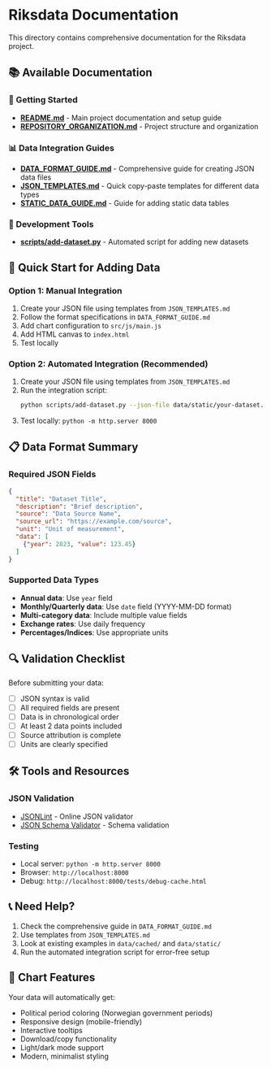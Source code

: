 # Riksdata Documentation

This directory contains comprehensive documentation for the Riksdata project.

## 📚 Available Documentation

### 🚀 Getting Started
- **[README.md](../README.md)** - Main project documentation and setup guide
- **[REPOSITORY_ORGANIZATION.md](REPOSITORY_ORGANIZATION.md)** - Project structure and organization

### 📊 Data Integration Guides
- **[DATA_FORMAT_GUIDE.md](DATA_FORMAT_GUIDE.md)** - Comprehensive guide for creating JSON data files
- **[JSON_TEMPLATES.md](JSON_TEMPLATES.md)** - Quick copy-paste templates for different data types
- **[STATIC_DATA_GUIDE.md](STATIC_DATA_GUIDE.md)** - Guide for adding static data tables

### 🔧 Development Tools
- **[scripts/add-dataset.py](../scripts/add-dataset.py)** - Automated script for adding new datasets

## 🎯 Quick Start for Adding Data

### Option 1: Manual Integration
1. Create your JSON file using templates from `JSON_TEMPLATES.md`
2. Follow the format specifications in `DATA_FORMAT_GUIDE.md`
3. Add chart configuration to `src/js/main.js`
4. Add HTML canvas to `index.html`
5. Test locally

### Option 2: Automated Integration (Recommended)
1. Create your JSON file using templates from `JSON_TEMPLATES.md`
2. Run the integration script:
   ```bash
   python scripts/add-dataset.py --json-file data/static/your-dataset.json --chart-id your-chart-id
   ```
3. Test locally: `python -m http.server 8000`

## 📋 Data Format Summary

### Required JSON Fields
```json
{
  "title": "Dataset Title",
  "description": "Brief description",
  "source": "Data Source Name",
  "source_url": "https://example.com/source",
  "unit": "Unit of measurement",
  "data": [
    {"year": 2023, "value": 123.45}
  ]
}
```

### Supported Data Types
- **Annual data**: Use `year` field
- **Monthly/Quarterly data**: Use `date` field (YYYY-MM-DD format)
- **Multi-category data**: Include multiple value fields
- **Exchange rates**: Use daily frequency
- **Percentages/Indices**: Use appropriate units

## 🔍 Validation Checklist

Before submitting your data:
- [ ] JSON syntax is valid
- [ ] All required fields are present
- [ ] Data is in chronological order
- [ ] At least 2 data points included
- [ ] Source attribution is complete
- [ ] Units are clearly specified

## 🛠️ Tools and Resources

### JSON Validation
- [JSONLint](https://jsonlint.com/) - Online JSON validator
- [JSON Schema Validator](https://www.jsonschemavalidator.net/) - Schema validation

### Testing
- Local server: `python -m http.server 8000`
- Browser: `http://localhost:8000`
- Debug: `http://localhost:8000/tests/debug-cache.html`

## 📞 Need Help?

1. Check the comprehensive guide in `DATA_FORMAT_GUIDE.md`
2. Use templates from `JSON_TEMPLATES.md`
3. Look at existing examples in `data/cached/` and `data/static/`
4. Run the automated integration script for error-free setup

## 🎨 Chart Features

Your data will automatically get:
- Political period coloring (Norwegian government periods)
- Responsive design (mobile-friendly)
- Interactive tooltips
- Download/copy functionality
- Light/dark mode support
- Modern, minimalist styling
